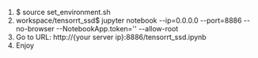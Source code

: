 1. $ source set_environment.sh
2. workspace/tensorrt_ssd$ jupyter notebook --ip=0.0.0.0 --port=8886 --no-browser --NotebookApp.token='' --allow-root
3. Go to URL: http://{your server ip}:8886/tensorrt_ssd.ipynb 
4. Enjoy
